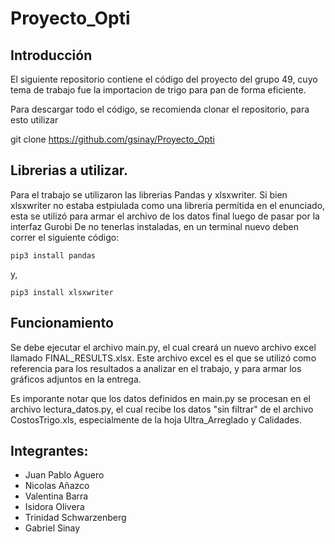 # Proyecto_Opti
## Introducción

El siguiente repositorio contiene el código del proyecto del grupo 49, cuyo tema de trabajo fue la importacion de trigo para pan de forma eficiente.

Para descargar todo el código, se recomienda clonar el repositorio, para esto utilizar

git clone https://github.com/gsinay/Proyecto_Opti

## Librerias a utilizar.
Para el trabajo se utilizaron las librerias Pandas y xlsxwriter. Si bien xlsxwriter no estaba estpiulada como una libreria permitida en el enunciado, esta se utilizó para armar el archivo de los datos final luego de pasar por la interfaz Gurobi De no tenerlas instaladas, en un terminal nuevo deben correr el siguiente código: 
```
pip3 install pandas
```

y,

```
pip3 install xlsxwriter
```

## Funcionamiento
Se debe ejecutar el archivo main.py, el cual creará un nuevo archivo excel llamado FINAL_RESULTS.xlsx. Este archivo excel es el que se utilizó como referencia para los resultados a analizar en el trabajo, y para armar los gráficos adjuntos en la entrega. 

Es imporante notar que los datos definidos en main.py se procesan en el archivo lectura_datos.py, el cual recibe los datos "sin filtrar" de el archivo CostosTrigo.xls, especialmente de la hoja Ultra_Arreglado y Calidades. 

## Integrantes:
- Juan Pablo Aguero
- Nicolas Añazco
- Valentina Barra
- Isidora Olivera
- Trinidad Schwarzenberg
- Gabriel Sinay



